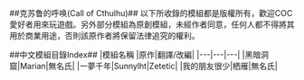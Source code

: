 ##克苏鲁的呼唤(Call of Cthulhu)##
以下所收錄的模組都是版權所有，歡迎COC愛好者用來玩遊戲。另外部分模組為原創模組，未經作者同意，任何人都不得將其用於商業用途，否則該原作者將保留法律追究的權利。

##中文模組目錄Index##
|模組名稱 |原作|翻譯/改編|
|---|---|---|
|黑暗洞窟|Marian|無名氏|
|一夢千年|Sunnylht|Zetetic|
|我的朋友很少|栖雁|無名氏|

